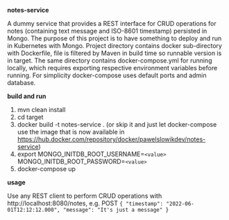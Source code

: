 **notes-service**

A dummy service that provides a REST interface for CRUD operations for notes (containing text message and ISO-8601 timestamp)
persisted in Mongo. The purpose of this project is to have something to deploy and run in Kubernetes with Mongo.
Project directory contains docker sub-directory with Dockerfile, file is filtered by Maven in build time so runnable version is in target.
The same directory contains docker-compose.yml for running locally, which requires exporting respective environment variables before running.
For simplicity docker-compose uses default ports and admin database.

**build and run**

1. mvn clean install
2. cd target
3. docker build -t notes-service . (or skip it and just let docker-compose use the image that is now available in https://hub.docker.com/repository/docker/pawelslowikdev/notes-service)
4. export MONGO_INITDB_ROOT_USERNAME=`<value>` MONGO_INITDB_ROOT_PASSWORD=`<value>`
5. docker-compose up

**usage**

Use any REST client to perform CRUD operations with http://localhost:8080/notes, e.g. POST
`{
	"timestamp": "2022-06-01T12:12:12.000",
	"message": "It's just a message"
}`